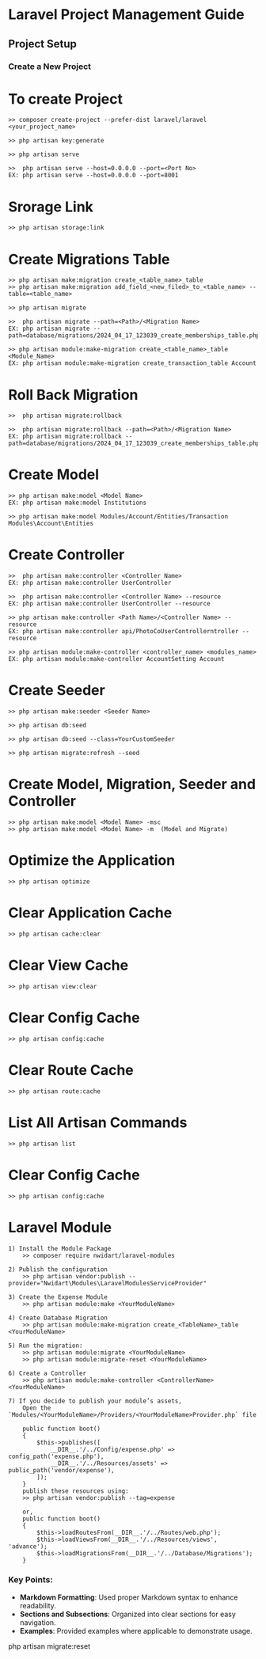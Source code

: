 # Laravel Project Management Guide

## Project Setup

### Create a New Project


# To create Project
    >> composer create-project --prefer-dist laravel/laravel <your_project_name>

    >> php artisan key:generate

    >> php artisan serve

    >>  php artisan serve --host=0.0.0.0 --port=<Port No>
    EX: php artisan serve --host=0.0.0.0 --port=8001


# Srorage Link
    >> php artisan storage:link


# Create Migrations Table
    >> php artisan make:migration create_<table_name>_table
    >> php artisan make:migration add_field_<new_filed>_to_<table_name> --table=<table_name>

    >> php artisan migrate

    >>  php artisan migrate --path=<Path>/<Migration Name>
    EX: php artisan migrate --path=database/migrations/2024_04_17_123039_create_memberships_table.php

    >> php artisan module:make-migration create_<table_name>_table <Module_Name>
    EX: php artisan module:make-migration create_transaction_table Account


# Roll Back Migration
    >>  php artisan migrate:rollback 

    >>  php artisan migrate:rollback --path=<Path>/<Migration Name>
    EX: php artisan migrate:rollback --path=database/migrations/2024_04_17_123039_create_memberships_table.php


# Create Model
    >> php artisan make:model <Model Name>
    EX: php artisan make:model Institutions

    >> php artisan make:model Modules/Account/Entities/Transaction
    Modules\Account\Entities



# Create Controller
    >>  php artisan make:controller <Controller Name> 
    EX: php artisan make:controller UserController 

    >>  php artisan make:controller <Controller Name> --resource
    EX: php artisan make:controller UserController --resource

    >> php artisan make:controller <Path Name>/<Controller Name> --resource
    EX: php artisan make:controller api/PhotoCoUserControllerntroller --resource

    >> php artisan module:make-controller <controller_name> <modules_name>
    EX: php artisan module:make-controller AccountSetting Account



# Create Seeder
    >> php artisan make:seeder <Seeder Name>

    >> php artisan db:seed

    >> php artisan db:seed --class=YourCustomSeeder
    
    >> php artisan migrate:refresh --seed



# Create Model, Migration, Seeder and Controller 
    >> php artisan make:model <Model Name> -msc
    >> php artisan make:model <Model Name> -m  (Model and Migrate)


# Optimize the Application
    >> php artisan optimize


# Clear Application Cache
    >> php artisan cache:clear


# Clear View Cache
    >> php artisan view:clear


# Clear Config Cache
    >> php artisan config:cache


# Clear Route Cache
    >> php artisan route:cache


# List All Artisan Commands
    >> php artisan list


# Clear Config Cache
    >> php artisan config:cache

# Laravel Module 

    1) Install the Module Package
        >> composer require nwidart/laravel-modules

    2) Publish the configuration
        >> php artisan vendor:publish --provider="Nwidart\Modules\LaravelModulesServiceProvider"
    
    3) Create the Expense Module
        >> php artisan module:make <YourModuleName>

    4) Create Database Migration
        >> php artisan module:make-migration create_<TableName>_table <YourModuleName> 

    5) Run the migration:
        >> php artisan module:migrate <YourModuleName> 
        >> php artisan module:migrate-reset <YourModuleName>

    6) Create a Controller
        >> php artisan module:make-controller <ControllerName> <YourModuleName>

    7) If you decide to publish your module’s assets,
        Open the `Modules/<YourModuleName>/Providers/<YourModuleName>Provider.php` file

        public function boot()
        {
            $this->publishes([
                __DIR__.'/../Config/expense.php' => config_path('expense.php'),
                __DIR__.'/../Resources/assets' => public_path('vendor/expense'),
            ]);
        }
        publish these resources using:
        >> php artisan vendor:publish --tag=expense

        or,
        public function boot()
        {
            $this->loadRoutesFrom(__DIR__.'/../Routes/web.php');
            $this->loadViewsFrom(__DIR__.'/../Resources/views', 'advance');
            $this->loadMigrationsFrom(__DIR__.'/../Database/Migrations');
        }






### Key Points:
- **Markdown Formatting**: Used proper Markdown syntax to enhance readability.
- **Sections and Subsections**: Organized into clear sections for easy navigation.
- **Examples**: Provided examples where applicable to demonstrate usage.


php artisan migrate:reset
